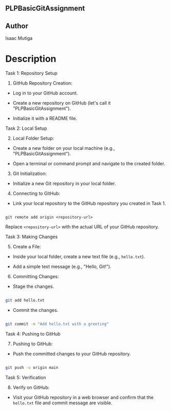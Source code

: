 ## PLPBasicGitAssignment
## Author
Isaac Mutiga

# Description
Task 1: Repository Setup

1. GitHub Repository Creation:

  - Log in to your GitHub account.

  - Create a new repository on GitHub (let's call it "PLPBasicGitAssignment").

  - Initialize it with a README file.



Task 2: Local Setup

2. Local Folder Setup:

  - Create a new folder on your local machine (e.g., "PLPBasicGitAssignment").

  - Open a terminal or command prompt and navigate to the created folder.



3. Git Initialization:

  - Initialize a new Git repository in your local folder.



4. Connecting to GitHub:

  - Link your local repository to the GitHub repository you created in Task 1.

   ```

git remote add origin <repository-url>

   ```

   Replace `<repository-url>` with the actual URL of your GitHub repository.



Task 3: Making Changes

5. Create a File:

  - Inside your local folder, create a new text file (e.g., `hello.txt`).

  - Add a simple text message (e.g., "Hello, Git!").



6. Committing Changes:

  - Stage the changes.

   ```bash

   git add hello.txt

   ```

  - Commit the changes.

   ```bash

   git commit -m "Add hello.txt with a greeting"

   ```



Task 4: Pushing to GitHub

7. Pushing to GitHub:

  - Push the committed changes to your GitHub repository.

   ```bash

   git push -u origin main

   ```



Task 5: Verification

8. Verify on GitHub:

  - Visit your GitHub repository in a web browser and confirm that the `hello.txt` file and commit message are visible.